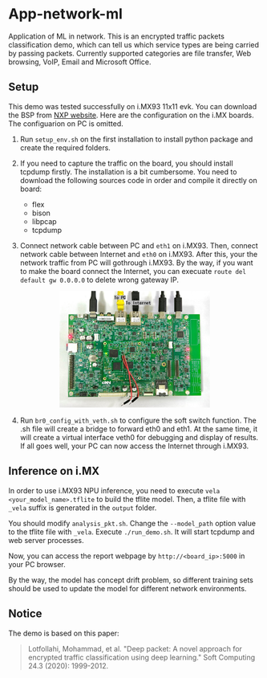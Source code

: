 # App-network-ml
Application of ML in network. This is an encrypted traffic packets classification demo, which can tell us which service types are being carried by passing packets. Currently supported categories are file transfer, Web browsing, VoIP, Email and Microsoft Office.


## Setup

This demo was tested successfully on i.MX93 11x11 evk. You can download the BSP from [NXP website](https://www.nxp.com/design/design-center/software/embedded-software/i-mx-software/embedded-linux-for-i-mx-applications-processors:IMXLINUX). Here are the configuration on the i.MX boards. The configuarion on PC is omitted.

1. Run `setup_env.sh` on the first installation to install python package and create the required folders.

 2. If you need to capture the traffic on the board, you should install tcpdump firstly. The installation is a bit cumbersome. You need to download the following sources code in order and compile it directly on board:
	- flex
	- bison
	- libpcap
	- tcpdump

3. Connect network cable between PC and `eth1` on i.MX93. Then, connect network cable between Internet and `eth0` on i.MX93. After this, your the network traffic from PC will gothrough i.MX93. By the way, if you want to make the board connect the Internet, you can execuate `route del default gw 0.0.0.0` to delete wrong gateway IP.

<p align="center">
<img src="./imx93.png" width=300>
</p>

4. Run `br0_config_with_veth.sh` to configure the soft switch function. The .sh file will create a bridge to forward eth0 and eth1. At the same time, it will create a virtual interface veth0 for debugging and display of results. If all goes well, your PC can now access the Internet through i.MX93.

  
## Inference on i.MX

In order to use i.MX93 NPU inference, you need to execute `vela <your_model_name>.tflite` to build the tflite model.
Then, a tflite file with `_vela` suffix is generated in the `output` folder.

You should modify `analysis_pkt.sh`. Change the `--model_path` option value to the tflite file with `_vela`.
Execute `./run_demo.sh`. 
It will start tcpdump and web server processes.

Now, you can access the report webpage by `http://<board_ip>:5000` in your PC browser.

By the way, the model has concept drift problem, so different training sets should be used to update the model for different network environments.

## Notice
The demo is based on this paper:

> Lotfollahi, Mohammad, et al. "Deep packet: A novel approach for encrypted traffic classification using deep learning." Soft Computing 24.3 (2020): 1999-2012.